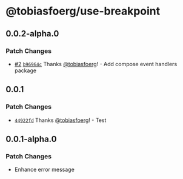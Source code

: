 # @tobiasfoerg/use-breakpoint

## 0.0.2-alpha.0

### Patch Changes

-   [#2](https://github.com/tobiasfoerg/react-libs/pull/2) [`b96964c`](https://github.com/tobiasfoerg/react-libs/commit/b96964c94befe3d8e5e36ce58226e77b1211ecdf) Thanks [@tobiasfoerg](https://github.com/tobiasfoerg)! - Add compose event handlers package

## 0.0.1

### Patch Changes

-   [`44922fd`](https://github.com/tobiasfoerg/react-libs/commit/44922fdb917ade5beefba8a92337997c9e243c1a) Thanks [@tobiasfoerg](https://github.com/tobiasfoerg)! - Test

## 0.0.1-alpha.0

### Patch Changes

-   Enhance error message
